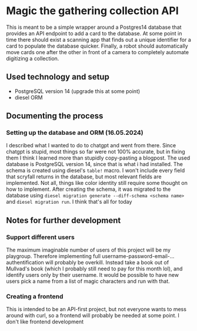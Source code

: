 # Magic the gathering collection API
This is meant to be a simple wrapper around a Postgres14 database that provides an API endpoint to add a card to the database.
At some point in time there should exist a scanning app that finds out a unique identifier for a card to populate the database quicker.
Finally, a robot should automatically move cards one after the other in front of a camera to completely automate digitizing a collection.

## Used technology and setup
- PostgreSQL version 14 (upgrade this at some point)
- diesel ORM

## Documenting the process
### Setting up the database and ORM (16.05.2024)
I described what I wanted to do to chatgpt and went from there.
Since chatgpt is stupid, most things so far were not 100% accurate, but in fixing them I think I learned more than stupidly copy-pasting a blogpost.
The used database is PostgreSQL version 14, since that is what i had installed.
The schema is created using diesel's `table!` macro.
I won't include every field that scryfall returns in the database, but most relevant fields are implemented. Not all, things like color identity still require some thought on how to implement.
After creating the schema, it was migrated to the database using `diesel migration generate --diff-schema <schema name>` and `diesel migration run`.
I think that's all for today

## Notes for further development
### Support different users
The maximum imaginable number of users of this project will be my playgroup.
Therefore implementing full username-password-email-... authentification will probably be overkill.
Instead take a book out of Mullvad's book (which I probably still need to pay for this month lol), and identify users only by their username.
It would be possible to have new users pick a name from a list of magic characters and run with that.

### Creating a frontend
This is intended to be an API-first project, but not everyone wants to mess around with curl, so a frontend will probably be needed at some point.
I don't like frontend development
